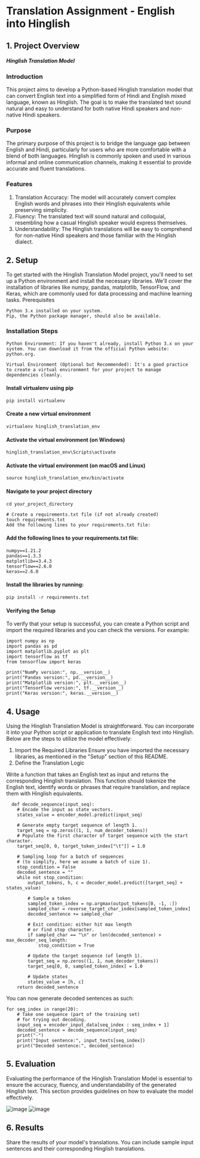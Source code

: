 # Translation Assignment - English into Hinglish

## 1. Project Overview
##### Hinglish Translation Model
### Introduction

  This project aims to develop a Python-based Hinglish translation model that can convert English text into a simplified form of Hindi and English mixed language, known as Hinglish. The goal is to make the translated text     sound natural and easy to understand for both native Hindi speakers and non-native Hindi speakers.

### Purpose

  The primary purpose of this project is to bridge the language gap between English and Hindi, particularly for users who are more comfortable with a blend of both languages. Hinglish is commonly spoken and used in various   informal and online communication channels, making it essential to provide accurate and fluent translations.

### Features
  1. Translation Accuracy: The model will accurately convert complex English words and phrases into their Hinglish equivalents while preserving simplicity.
  2. Fluency: The translated text will sound natural and colloquial, resembling how a casual Hinglish speaker would express themselves.
  3. Understandability: The Hinglish translations will be easy to comprehend for non-native Hindi speakers and those familiar with the Hinglish dialect.

## 2. Setup

  To get started with the Hinglish Translation Model project, you'll need to set up a Python environment and install the necessary libraries. We'll cover the installation of libraries like numpy, pandas, matplotlib,           TensorFlow, and Keras, which are commonly used for data processing and machine learning tasks.
  Prerequisites
  
    Python 3.x installed on your system.
    Pip, the Python package manager, should also be available.

### Installation Steps

    Python Environment: If you haven't already, install Python 3.x on your system. You can download it from the official Python website: python.org.

    Virtual Environment (Optional but Recommended): It's a good practice to create a virtual environment for your project to manage dependencies cleanly.
        
#### Install virtualenv using pip
    pip install virtualenv
    
#### Create a new virtual environment
    virtualenv hinglish_translation_env
    
#### Activate the virtual environment (on Windows)
    hinglish_translation_env\Scripts\activate
    
#### Activate the virtual environment (on macOS and Linux)
    source hinglish_translation_env/bin/activate
#### Navigate to your project directory
    cd your_project_directory
    
    # Create a requirements.txt file (if not already created)
    touch requirements.txt
    Add the following lines to your requirements.txt file:

#### Add the following lines to your requirements.txt file:
  
    numpy==1.21.2
    pandas==1.3.3
    matplotlib==3.4.3
    tensorflow==2.6.0
    keras==2.6.0

#### Install the libraries by running:
    pip install -r requirements.txt

#### Verifying the Setup
  To verify that your setup is successful, you can create a Python script and import the required libraries and you can check the versions. For example:
    
    import numpy as np
    import pandas as pd
    import matplotlib.pyplot as plt
    import tensorflow as tf
    from tensorflow import keras

    print("NumPy version:", np.__version__)
    print("Pandas version:", pd.__version__)
    print("Matplotlib version:", plt.__version__)
    print("TensorFlow version:", tf.__version__)
    print("Keras version:", keras.__version__)


## 4. Usage
  
  Using the Hinglish Translation Model is straightforward. You can incorporate it into your Python script or application to translate English text into Hinglish. Below are the steps to utilize the model effectively:
    
  1. Import the Required Libraries
  Ensure you have imported the necessary libraries, as mentioned in the "Setup" section of this README.
  2. Define the Translation Logic

  Write a function that takes an English text as input and returns the corresponding Hinglish translation. This function should tokenize the English text, identify words or phrases that require translation, and replace       them with Hinglish equivalents.

      def decode_sequence(input_seq):
        # Encode the input as state vectors.
        states_value = encoder_model.predict(input_seq)
    
        # Generate empty target sequence of length 1.
        target_seq = np.zeros((1, 1, num_decoder_tokens))
        # Populate the first character of target sequence with the start character.
        target_seq[0, 0, target_token_index["\t"]] = 1.0
    
        # Sampling loop for a batch of sequences
        # (to simplify, here we assume a batch of size 1).
        stop_condition = False
        decoded_sentence = ""
        while not stop_condition:
            output_tokens, h, c = decoder_model.predict([target_seq] + states_value)
    
            # Sample a token
            sampled_token_index = np.argmax(output_tokens[0, -1, :])
            sampled_char = reverse_target_char_index[sampled_token_index]
            decoded_sentence += sampled_char
    
            # Exit condition: either hit max length
            # or find stop character.
            if sampled_char == "\n" or len(decoded_sentence) > max_decoder_seq_length:
                stop_condition = True
    
            # Update the target sequence (of length 1).
            target_seq = np.zeros((1, 1, num_decoder_tokens))
            target_seq[0, 0, sampled_token_index] = 1.0
    
            # Update states
            states_value = [h, c]
        return decoded_sentence


  You can now generate decoded sentences as such:

    for seq_index in range(20):
        # Take one sequence (part of the training set)
        # for trying out decoding.
        input_seq = encoder_input_data[seq_index : seq_index + 1]
        decoded_sentence = decode_sequence(input_seq)
        print("-")
        print("Input sentence:", input_texts[seq_index])
        print("Decoded sentence:", decoded_sentence)


    
## 5. Evaluation

  Evaluating the performance of the Hinglish Translation Model is essential to ensure the accuracy, fluency, and understandability of the generated Hinglish text. This section provides guidelines on how to evaluate the       model effectively.

  ![image](https://github.com/rkgupta7463/Openinapp-Company-Assignment/assets/96177171/7a33e035-5dd9-4d58-b210-5580b2b8750e)
  ![image](https://github.com/rkgupta7463/Openinapp-Company-Assignment/assets/96177171/3c921e09-d611-4de5-8d0c-a6647f4f3e42)

  
## 6. Results
  
  Share the results of your model's translations. You can include sample input sentences and their corresponding Hinglish translations.

